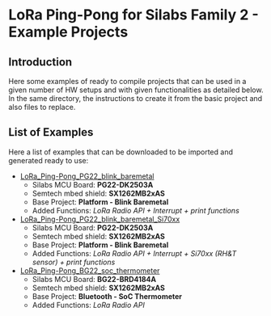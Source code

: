 
# LoRa Ping-Pong for Silabs Family 2 - Example Projects

## Introduction

Here some examples of ready to compile projects that can be used in a given number of HW setups and with given functionalities as detailed below.
In the same directory, the instructions to create it from the basic project and also files to replace.

## List of Examples

Here a list of examples that can be downloaded to be imported and generated ready to use:
-	[LoRa_Ping-Pong_PG22_blink_baremetal](https://github.com/VermontRep/LoRa_Ping-Pong_Silabs/tree/main/Example_Projects/LoRa_Ping-Pong_PG22_blink_baremetal)
	-	Silabs MCU Board: **PG22-DK2503A**
	-	Semtech mbed shield: **SX1262MB2xAS**
	-	Base Project: **Platform - Blink Baremetal**
	-	Added Functions: *LoRa Radio API + Interrupt + print functions*
-	[LoRa_Ping-Pong_PG22_blink_baremetal_Si70xx](https://github.com/VermontRep/LoRaMac-node_Silabs/tree/master/Example_Projects/LoRa_Ping-Pong_PG22_blink_baremetal_Si70xx)
	-	Silabs MCU Board: **PG22-DK2503A**
	-	Semtech mbed shield: **SX1262MB2xAS**
	-	Base Project: **Platform - Blink Baremetal**
	-	Added Functions: *LoRa Radio API + Interrupt + Si70xx (RH&T sensor) + print functions*
-	[LoRa_Ping-Pong_BG22_soc_thermometer](https://github.com/VermontRep/LoRaMac-node_Silabs/tree/master/Example_Projects/LoRa_Ping-Pong_BG22_soc_thermometer)
	-	Silabs MCU Board: **BG22-BRD4184A**
	-	Semtech mbed shield: **SX1262MB2xAS**
	-	Base Project: **Bluetooth - SoC Thermometer**
	-	Added Functions: *LoRa Radio API*
